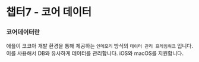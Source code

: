 # 챕터7 - 코어 데이터

### 코어데이터란

 애플이 코코아 개발 환경을 통해 제공하는 `인메모리` 방식의 `데이터 관리 프레임워크` 입니다. 이를 사용해서 DB와 유사하게 데이터를 관리합니다. iOS와 macOS를 지원합니다.


